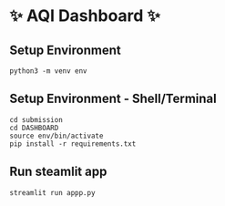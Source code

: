 # ✨ AQI Dashboard ✨

## Setup Environment 
```
python3 -m venv env
```

## Setup Environment - Shell/Terminal
```
cd submission
cd DASHBOARD
source env/bin/activate
pip install -r requirements.txt
```

## Run steamlit app
```
streamlit run appp.py
```
